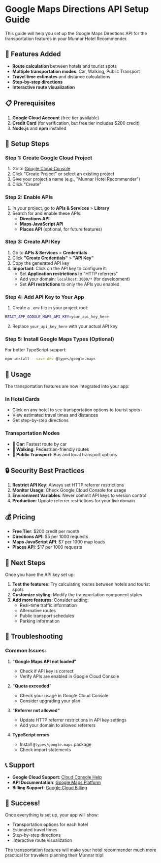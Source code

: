 # Google Maps Directions API Setup Guide

This guide will help you set up the Google Maps Directions API for the transportation features in your Munnar Hotel Recommender.

## 🚗 Features Added

- **Route calculation** between hotels and tourist spots
- **Multiple transportation modes**: Car, Walking, Public Transport
- **Travel time estimates** and distance calculations
- **Step-by-step directions**
- **Interactive route visualization**

## 📋 Prerequisites

1. **Google Cloud Account** (free tier available)
2. **Credit Card** (for verification, but free tier includes $200 credit)
3. **Node.js** and **npm** installed

## 🔧 Setup Steps

### Step 1: Create Google Cloud Project

1. Go to [Google Cloud Console](https://console.cloud.google.com/)
2. Click "Create Project" or select an existing project
3. Give your project a name (e.g., "Munnar Hotel Recommender")
4. Click "Create"

### Step 2: Enable APIs

1. In your project, go to **APIs & Services** > **Library**
2. Search for and enable these APIs:
   - **Directions API**
   - **Maps JavaScript API**
   - **Places API** (optional, for future features)

### Step 3: Create API Key

1. Go to **APIs & Services** > **Credentials**
2. Click **"Create Credentials"** > **"API Key"**
3. Copy the generated API key
4. **Important**: Click on the API key to configure it:
   - Set **Application restrictions** to "HTTP referrers"
   - Add your domain: `localhost:3000/*` (for development)
   - Set **API restrictions** to only the APIs you enabled

### Step 4: Add API Key to Your App

1. Create a `.env` file in your project root:
```bash
REACT_APP_GOOGLE_MAPS_API_KEY=your_api_key_here
```

2. Replace `your_api_key_here` with your actual API key

### Step 5: Install Google Maps Types (Optional)

For better TypeScript support:
```bash
npm install --save-dev @types/google.maps
```

## 🎯 Usage

The transportation features are now integrated into your app:

### In Hotel Cards
- Click on any hotel to see transportation options to tourist spots
- View estimated travel times and distances
- Get step-by-step directions

### Transportation Modes
- **🚗 Car**: Fastest route by car
- **🚶 Walking**: Pedestrian-friendly routes
- **🚌 Public Transport**: Bus and local transport options

## 🔒 Security Best Practices

1. **Restrict API Key**: Always set HTTP referrer restrictions
2. **Monitor Usage**: Check Google Cloud Console for usage
3. **Environment Variables**: Never commit API keys to version control
4. **Production**: Update referrer restrictions for your live domain

## 💰 Pricing

- **Free Tier**: $200 credit per month
- **Directions API**: $5 per 1000 requests
- **Maps JavaScript API**: $7 per 1000 map loads
- **Places API**: $17 per 1000 requests

## 🚀 Next Steps

Once you have the API key set up:

1. **Test the features**: Try calculating routes between hotels and tourist spots
2. **Customize styling**: Modify the transportation component styles
3. **Add more features**: Consider adding:
   - Real-time traffic information
   - Alternative routes
   - Public transport schedules
   - Parking information

## 🐛 Troubleshooting

### Common Issues:

1. **"Google Maps API not loaded"**
   - Check if API key is correct
   - Verify APIs are enabled in Google Cloud Console

2. **"Quota exceeded"**
   - Check your usage in Google Cloud Console
   - Consider upgrading your plan

3. **"Referrer not allowed"**
   - Update HTTP referrer restrictions in API key settings
   - Add your domain to allowed referrers

4. **TypeScript errors**
   - Install `@types/google.maps` package
   - Check import statements

## 📞 Support

- **Google Cloud Support**: [Cloud Console Help](https://cloud.google.com/support)
- **API Documentation**: [Google Maps Platform](https://developers.google.com/maps/documentation)
- **Billing Support**: [Google Cloud Billing](https://cloud.google.com/billing/docs)

## 🎉 Success!

Once everything is set up, your app will show:
- Transportation options for each hotel
- Estimated travel times
- Step-by-step directions
- Interactive route visualization

The transportation features will make your hotel recommender much more practical for travelers planning their Munnar trip! 